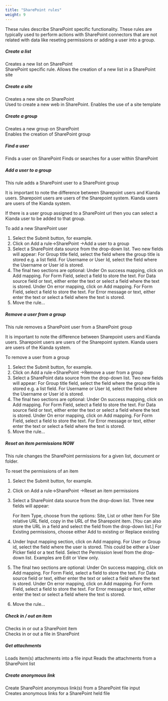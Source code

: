 ```yaml
---
title: "SharePoint rules"
weight: 9
---
```


These rules describe SharePoint specific functionality. These rules are typically used to perform actions with SharePoint connectors that are not related with data like reseting permissions or adding a user into a group.



##### Create a list 	 

Creates a new list on SharePoint	
SharePoint specific rule. Allows the creation of a new list in a SharePoint site		

##### Create a site 
Creates a new site on SharePoint	
Used to create a new web in SharePoint. Enables the use of a site template		

##### Create a group
Creates a new group on SharePoint	
Enables the creation of SharePoint group		

##### Find a user
Finds a user on SharePoint	Finds or searches for a user within SharePoint		

##### Add a user to a group
This rule adds a SharePoint user to a SharePoint group

It is important to note the difference between Sharepoint users and Kianda users.  Sharepoint users are users of the Sharepoint system.  Kianda users are users of the Kianda system.

If there is a user group assigned to a SharePoint url then you can select a Kianda user to be added to that group.

To add a new SharePoint user
1. Select the Submit button, for example.
2. Click on Add a rule->SharePoint ->Add a user to a group
3. Select a SharePoint data source from the drop-down list.  Two new fields will appear: 
	For Group title field, select the field where the group title is stored e.g. a list field.
	For Username or User Id, select the field where the Username or User id is stored.
7. The final two sections are optional:
	Under On success mapping, click on Add mapping. 
		For Form Field, select a field to store the text. 
		For Data source field or text, either enter the text or 
			select a field where the text is stored.
	Under On error mapping, click on Add mapping. 
		For Form Field, select a field to store the text. 
		For Error message or text, either enter the text or 
			select a field where the text is stored.
10. Move the rule...

##### Remove a user from a group
This rule removes a SharePoint user from a SharePoint group

It is important to note the difference between Sharepoint users and Kianda users.  Sharepoint users are users of the Sharepoint system.  Kianda users are users of the Kianda system.

To remove a user from a group
1. Select the Submit button, for example.
2. Click on Add a rule->SharePoint ->Remove a user from a group
3. Select a SharePoint data source from the drop-down list.  Two new fields will appear: 
	For Group title field, select the field where the group title is stored e.g. a list field.
	For Username or User Id, select the field where the Username or User id is stored.
7. The final two sections are optional:
	Under On success mapping, click on Add mapping. 
		For Form Field, select a field to store the text. 
		For Data source field or text, either enter the text or 
			select a field where the text is stored.
	Under On error mapping, click on Add mapping. 
		For Form Field, select a field to store the text. 
		For Error message or text, either enter the text or 
			select a field where the text is stored.
10. Move the rule...


##### Reset an item permissions NOW
This rule changes the SharePoint permissions for a given list, document or folder.

To reset the permissions of an item 
1. Select the Submit button, for example.
2. Click on Add a rule->SharePoint ->Reset an item permissions
3. Select a SharePoint data source from the drop-down list.  Three new fields will appear:

 	For Item Type, choose from the options: Site, List or other Item
 	For Site relative URL field, copy in the URL of the Sharepoint item. [You can also store 			the URL in a field and select the field from the drop-down list.]
 	For Existing permissions, choose either Add to existing or Replace existing
6. Under Input mapping section, click on Add mapping.
	For User or Group id, select the field where the user is stored.  This could be either a       			User Picker field or a text field.
	Select the Permission level from the drop-down list.  Examples are Edit or View only.
7. The final two sections are optional:
	Under On success mapping, click on Add mapping. 
		For Form Field, select a field to store the text. 
		For Data source field or text, either enter the text or 
			select a field where the text is stored.
	Under On error mapping, click on Add mapping. 
		For Form Field, select a field to store the text. 
		For Error message or text, either enter the text or 
			select a field where the text is stored.
10. Move the rule...

##### Check in / out an item 
Checks in or out a SharePoint item	
Checks in or out a file in SharePoint		

##### Get attachments 
Loads item(s) attachments into a file input	
Reads the attachments from a SharePoint list 		

##### Create anonymous link  
Create SharePoint anonymous link(s) from a SharePoint file input	
Creates anonymous links for a SharePoint held file	